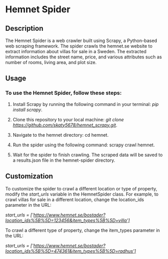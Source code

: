 # Hemnet Spider


## Description

The Hemnet Spider is a web crawler built using Scrapy, a Python-based web scraping framework. The spider crawls the hemnet.se website to extract information about villas for sale in a Sweden. The extracted information includes the street name, price, and various attributes such as number of rooms, living area, and plot size.


## Usage

### To use the Hemnet Spider, follow these steps:

1. Install Scrapy by running the following command in your terminal:
*pip install scrapy*.

2. Clone this repository to your local machine:
*git clone https://github.com/skaty5678/hemnet_scrapy.git*.

3. Navigate to the hemnet directory: cd hemnet.

4. Run the spider using the following command: scrapy crawl hemnet.

5. Wait for the spider to finish crawling. The scraped data will be saved to a results.json file in the hemnet-spider directory.


## Customization

To customize the spider to crawl a different location or type of property, modify the *start_urls* variable in the HemnetSpider class. For example, to crawl villas for sale in a different location, change the location_ids parameter in the URL:


*start_urls = ['https://www.hemnet.se/bostader?location_ids%5B%5D=123456&item_types%5B%5D=villa']*

To crawl a different type of property, change the item_types parameter in the URL:

*start_urls = ['https://www.hemnet.se/bostader?location_ids%5B%5D=474361&item_types%5B%5D=radhus']*






